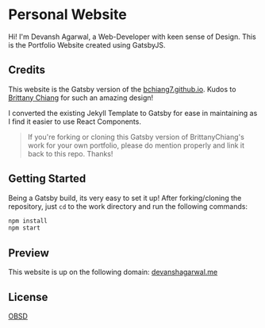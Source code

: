 # Personal Website

Hi! I'm Devansh Agarwal, a Web-Developer with keen sense of Design. This is the Portfolio Website created using GatsbyJS.

## Credits

This website is the Gatsby version of the [bchiang7.github.io](https://github.com/bchiang7/bchiang7.github.io). Kudos to [Brittany Chiang](https://github.com/bchiang7/) for such an amazing design!

I converted the existing Jekyll Template to Gatsby for ease in maintaining as I find it easier to use React Components.

>If you're forking or cloning this Gatsby version of BrittanyChiang's work for your own portfolio, please do mention properly and link it back to this repo. Thanks!


## Getting Started

Being a Gatsby build, its very easy to set it up! After forking/cloning the repository, just `cd` to the work directory and run the following commands:
```bash
npm install
npm start
```


## Preview

This website is up on the following domain: [devanshagarwal.me](https://devanshagarwal.me)


## License
[OBSD](https://opensource.org/licenses/0BSD/)
